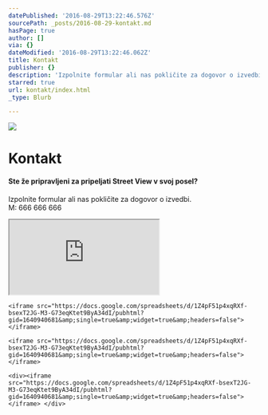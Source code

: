 ```yaml
---
datePublished: '2016-08-29T13:22:46.576Z'
sourcePath: _posts/2016-08-29-kontakt.md
hasPage: true
author: []
via: {}
dateModified: '2016-08-29T13:22:46.062Z'
title: Kontakt
publisher: {}
description: 'Izpolnite formular ali nas pokličite za dogovor o izvedbi. M: 666 666 666'
starred: true
url: kontakt/index.html
_type: Blurb

---
```

![](https://imgflo.herokuapp.com/graph/vahj1ThiexotieMo/e9d32cf503ea292eb926431fc539d0b8/croprotate.jpg?cropheight=1000&cropwidth=998&degrees=0&input=https%3A%2F%2Fthe-grid-user-content.s3-us-west-2.amazonaws.com%2Fd85d00ad-a419-4767-b882-1aa97e92fdbe.jpg&x=1&y=0)

# Kontakt

#### Ste že pripravljeni za pripeljati Street View v svoj posel?

Izpolnite formular ali nas pokličite za dogovor o izvedbi.  
M: 666 666 666

<iframe src="https://the-grid.github.io/ed-userhtml/?g=eJxFzrEOgjAUQNFfMQxuUCoVRQGjg0SNi3EwbkAfhYRK6XtG_HuJDo53OjduKptrmKAtE6cmMrhiTHYleqrrVAte2WmGxkIusQYgZJLxuzD7OTdi6C-3yi0QhuvsmLnnwM0WAfQnAop2720g5IGZZ1GTbjeqkQkPhR8JP1zyaa7NGpvHKCRkn_DtVyMV0L_rEQWLSZW3CE4as99r-gHqyT4Q" style=""></iframe>

    <iframe src="https://docs.google.com/spreadsheets/d/1Z4pF51p4xqRXf-bsexT2JG-M3-G73eqKtet9ByA34dI/pubhtml?gid=1640940681&amp;single=true&amp;widget=true&amp;headers=false"></iframe>

    <iframe src="https://docs.google.com/spreadsheets/d/1Z4pF51p4xqRXf-bsexT2JG-M3-G73eqKtet9ByA34dI/pubhtml?gid=1640940681&amp;single=true&amp;widget=true&amp;headers=false"></iframe>

    <div><iframe src="https://docs.google.com/spreadsheets/d/1Z4pF51p4xqRXf-bsexT2JG-M3-G73eqKtet9ByA34dI/pubhtml?gid=1640940681&amp;single=true&amp;widget=true&amp;headers=false"></iframe> </div>